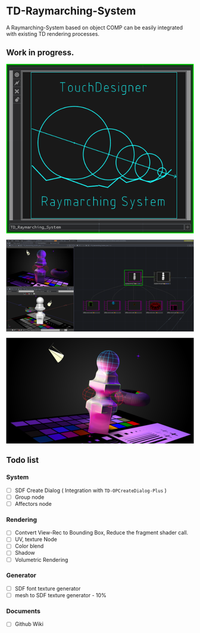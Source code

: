 # TD-Raymarching-System

A Raymarching-System based on object COMP can be easily integrated with existing TD rendering processes.
## Work in progress.

![icon](docs/img/Comp.png)

![system](docs/img/useagePW.png)

![render](docs/img/renderPW.png)

## Todo list
### System
- [ ] SDF Create Dialog ( Integration with `TD-OPCreateDialog-Plus` )
- [ ] Group node
- [ ] Affectors node
###  Rendering
- [ ] Contvert View-Rec to Bounding Box, Reduce the fragment shader call.
- [ ] UV, texture Node
- [ ] Color blend
- [ ] Shadow
- [ ] Volumetric Rendering
### Generator
- [ ] SDF font texture generator
- [ ] mesh to SDF texture generator - 10%
### Documents
- [ ] Github Wiki